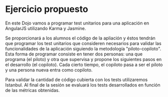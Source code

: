 # Ejercicio propuesto
En este Dojo vamos a programar test unitarios para una aplicación en AngularJS utilizando Karma y Jasmine.

Se proporcionará a los alumnos el código de la apliación y éstos tendrán que programar los test unitarios que consideren necesarios para validar las funcionalidades de la aplicación siguiendo la metodología "piloto-copiloto". Esta forma de programar consiste en tener dos personas: una que programa (el piloto) y otra que supervisa y propone los siguientes pasos en el desarrollo (el copiloto). Cada cierto tiempo, el copiloto pasa a ser el piloto y una persona nueva entra como copiloto.

Para validar la cantidad de código cubierta con los tests utilizaremos Istanbul. Al final de la sesión se evaluará los tests desarrollados en función de las métricas obtenidas.